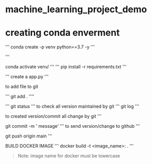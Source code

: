 # machine_learning_project_demo

# creating conda enverment

'''
conda create -p venv python==3.7 -y
'''

'''

conda activate venv/
'''
'''
pip install -r requirements.txt
'''

'''
create a app.py
'''


to add file to git 

'''
git add .
''''


'''
git status
'''
to check all  version maintained by git 
'''
git log
'''

to created version/commit all change by git 
'''

git commit -m ' message'
'''
to send version/change to github
'''

git push origin main
'''


BUILD DOCKER IMAGE
'''
docker build -t <image_name>:<tagname> .
'''

> Note: image name for docker must be lowercase

